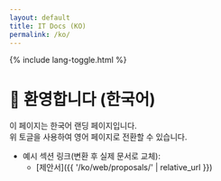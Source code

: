 ```yaml
---
layout: default
title: IT Docs (KO)
permalink: /ko/
---
```


{% include lang-toggle.html %}

# 👋 환영합니다 (한국어)

이 페이지는 한국어 랜딩 페이지입니다.  
위 토글을 사용하여 영어 페이지로 전환할 수 있습니다.

- 예시 섹션 링크(변환 후 실제 문서로 교체):
  - [제안서]({{ '/ko/web/proposals/' | relative_url }})
